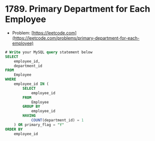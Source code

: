 # 1789. Primary Department for Each Employee

- Problem: [https://leetcode.com](https://leetcode.com/problems/primary-department-for-each-employee)

```sql
# Write your MySQL query statement below
SELECT
    employee_id,
    department_id
FROM
    Employee
WHERE
    employee_id IN (
        SELECT
            employee_id
        FROM
            Employee
        GROUP BY
            employee_id
        HAVING
            COUNT(department_id) = 1
    ) OR primary_flag = "Y"
ORDER BY
    employee_id
```
